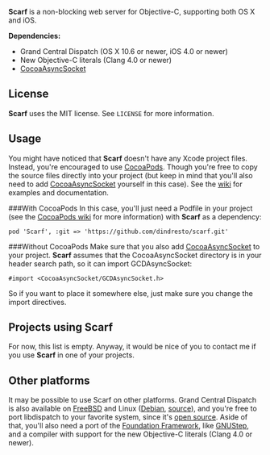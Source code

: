 **Scarf** is a non-blocking web server for Objective-C, supporting both OS X and iOS.

**Dependencies:**

- Grand Central Dispatch (OS X 10.6 or newer, iOS 4.0 or newer)
- New Objective-C literals (Clang 4.0 or newer)
- [CocoaAsyncSocket](https://github.com/robbiehanson/CocoaAsyncSocket)

License
-------
**Scarf** uses the MIT license. See `LICENSE` for more information.

Usage
-----
You might have noticed that **Scarf** doesn't have any Xcode project files. Instead, you're encouraged to use [CocoaPods](https://github.com/CocoaPods/CocoaPods). Though you're free to copy the source files directly into your project (but keep in mind that you'll also need to add [CocoaAsyncSocket](https://github.com/robbiehanson/CocoaAsyncSocket) yourself in this case).
See the [wiki](https://github.com/dindresto/scarf/wiki) for examples and documentation.

###With CocoaPods
In this case, you'll just need a Podfile in your project (see the [CocoaPods wiki](https://github.com/CocoaPods/CocoaPods/wiki) for more information) with **Scarf** as a dependency:

	pod 'Scarf', :git => 'https://github.com/dindresto/scarf.git'

###Without CocoaPods
Make sure that you also add [CocoaAsyncSocket](https://github.com/robbiehanson/CocoaAsyncSocket) to your project. **Scarf** assumes that the CocoaAsyncSocket directory is in your header search path, so it can import GCDAsyncSocket:

	#import <CocoaAsyncSocket/GCDAsyncSocket.h>

So if you want to place it somewhere else, just make sure you change the import directives.

Projects using Scarf
--------------------
For now, this list is empty. Anyway, it would be nice of you to contact me if you use **Scarf** in one of your projects.

Other platforms
--------------------------
It may be possible to use Scarf on other platforms. Grand Central Dispatch is also available on [FreeBSD](http://wiki.freebsd.org/GCD "Grand Central Dispatch (GCD) on FreeBSD") and Linux ([Debian](http://packages.debian.org/sid/libdispatch0 "user space implementation of the Grand Central Dispatch API"), [source](http://libdispatch.macosforge.org/)), and you're free to port libdispatch to your favorite system, since it's [open source](http://libdispatch.macosforge.org/).
Aside of that, you'll also need a port of the [Foundation Framework](http://developer.apple.com/library/mac/#documentation/cocoa/reference/foundation/ObjC_classic/_index.html "Foundation Framework Reference"), like [GNUStep](http://www.gnustep.org/), and a compiler with support for the new Objective-C literals (Clang 4.0 or newer).